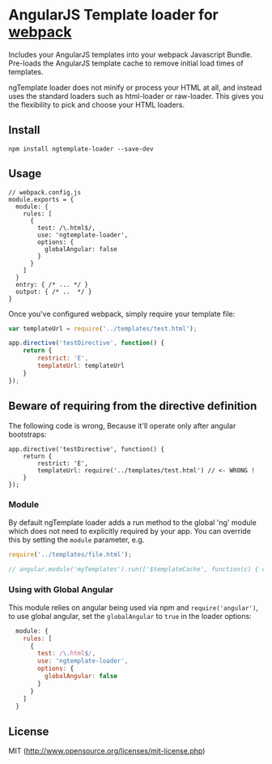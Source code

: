 # AngularJS Template loader for [webpack](http://webpack.github.io/)

Includes your AngularJS templates into your webpack Javascript Bundle. Pre-loads the AngularJS template cache
to remove initial load times of templates.

ngTemplate loader does not minify or process your HTML at all, and instead uses the standard loaders such as html-loader
or raw-loader. This gives you the flexibility to pick and choose your HTML loaders.

## Install

`npm install ngtemplate-loader --save-dev`

## Usage

```
// webpack.config.js
module.exports = {
  module: {
    rules: [
      {
        test: /\.html$/,
        use: 'ngtemplate-loader',
        options: {
          globalAngular: false
        }
      }
    ]
  }
  entry: { /* ... */ }
  output: { /* ..  */ }
}
```

Once you've configured webpack, simply require your template file:

``` javascript
var templateUrl = require('../templates/test.html');

app.directive('testDirective', function() {
    return {
        restrict: 'E',
        templateUrl: templateUrl
    }
});
```

## Beware of requiring from the directive definition

The following code is wrong, Because it'll operate only after angular bootstraps:
```
app.directive('testDirective', function() {
    return {
        restrict: 'E',
        templateUrl: require('../templates/test.html') // <- WRONG !
    }
});
```

### Module

By default ngTemplate loader adds a run method to the global 'ng' module which does not need to explicitly required by your app.
You can override this by setting the `module` parameter, e.g.

``` javascript
require('../templates/file.html');

// angular.module('myTemplates').run(['$templateCache', function(c) { c.put('../templates/file.html', '<file.html processed by loader>') }]);
```

### Using with Global Angular

This module relies on angular being used via npm and `require('angular')`, to use global angular, set the `globalAngular` to `true` in the loader options:

```javascript
  module: {
    rules: [
      {
        test: /\.html$/,
        use: 'ngtemplate-loader',
        options: {
          globalAngular: false
        }
      }
    ]
  }
```


## License

MIT (http://www.opensource.org/licenses/mit-license.php)
